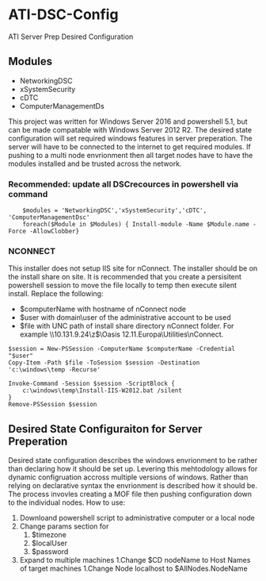# ATI-DSC-Config
ATI Server Prep Desired Configuration

## Modules
 * NetworkingDSC
 * xSystemSecurity
 * cDTC
 * ComputerManagementDs
    
This project was written for Windows Server 2016 and powershell 5.1, but can be made compatable with Windows Server 2012 R2. The desired state configuration will set required windows features in server preperation. The server will have to be connected to the internet to get required modules. If pushing to a multi node envrionment then all target nodes have to have the modules installed and be trusted across the network. 

### Recommended: update all DSCrecources in powershell via command 
```  
    $modules = 'NetworkingDSC','xSystemSecurity','cDTC', 'ComputerManagementDsc'
    foreach($Module in $Modules) { Install-module -Name $Module.name -Force -AllowClobber}
```

### NCONNECT
This installer does not setup IIS site for nConnect. The installer should be on the install share on site. It is recommended that you create a persisitent powershell session to move the file locally to temp then execute silent install.  Replace the following:
 * $computerName with hostname of nConnect node
 * $user with domain\user of the administrative account to be used
 * $file with UNC path of install share directory nConnect folder. For example \\10.131.9.24\z$\Oasis 12.11.Europa\Utilities\nConnect. 
  
```
$session = New-PSSession -ComputerName $computerName -Credential "$user"
Copy-Item -Path $file -ToSession $session -Destination 'c:\windows\temp -Recurse'

Invoke-Command -Session $session -ScriptBlock {
    c:\windows\temp\Install-IIS-W2012.bat /silent
}
Remove-PSSession $session
```
## Desired State Configuraiton for Server Preperation
Desired state configuration describes the windows envrionment to be rather than declaring how it should be set up. Levering this mehtodology allows for dynamic configruation accross multiple versions of windows. Rather than relying on declarative syntax the envrionment is described how it should be. The process invovles creating a MOF file then pushing configuration down to the individual nodes. How to use:
  1. Downloand powershell script to administrative computer or a local node
  1. Change params section for 
     1. $timezone
     1. $localUser
     1. $password
  1. Expand to multiple machines
     1.Change $CD nodeName to Host Names of target machines
     1.Change Node localhost to $AllNodes.NodeName
